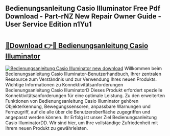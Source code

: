 ## Bedienungsanleitung Casio Illuminator Free Pdf Download - Part-rNZ New Repair Owner Guide - User Service Edition n1Yu1

# <h2><a href="http://df35tux.blite.top/?on=Bedienungsanleitung+Casio+Illuminator">🔗Download 👉🔴 Bedienungsanleitung Casio Illuminator</a></h2>

[![Bedienungsanleitung Casio Illuminator new download](https://i.imgur.com/lujVjoI.png)](http://df35tux.blite.top/?on=Bedienungsanleitung+Casio+Illuminator)
Willkommen beim Bedienungsanleitung Casio Illuminator-Benutzerhandbuch, Ihrer zentralen Ressource zum Verständnis und zur Verwendung Ihres neuen Produkts. Wichtige Informationen zu Konnektivitätsanforderungen Bedienungsanleitung Casio IlluminatorD Dieses Produkt erfordert spezielle Konnektivitätsanforderungen für eine optimale Leistung. Zu den erweiterten Funktionen von Bedienungsanleitung Casio Illuminator gehören Objekterkennung, Bewegungssensoren, anpassbare Warnungen und Fernzugriff, auf die alle über die Benutzeroberfläche zugegriffen und angepasst werden können. Ihr Erfolg ist unser Ziel Bedienungsanleitung Casio IlluminatorDD. Wir sind hier, um Ihre vollständige Zufriedenheit mit Ihrem neuen Produkt zu gewährleisten.
